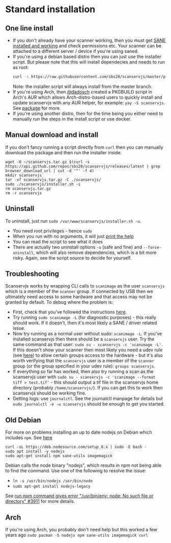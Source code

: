 # Standard installation

## One line install

* If you don't already have your scanner working, then you must get
  [SANE installed and working](./sane.md) and check permissions etc. Your
  scanner can be attached to a different server / device if you're using saned.
* If you're using a debian based distro then you can just use the installer
  script. But please note that this will install dependecies and needs to run as
  root:
  ```sh
  curl -s https://raw.githubusercontent.com/sbs20/scanservjs/master/packages/server/installer.sh | sudo bash -s -- -a
  ```
  Note: the installer script will always install from the master branch.
* If you're using Arch, then [@dadosch](https://github.com/dadosch) created a
  PKGBUILD script in Arch's AUR which allows Arch-distro-based users to quickly
  install and update scanservjs with any AUR helper, for example:
  `yay -S scanservjs`. See
  [package](https://aur.archlinux.org/packages/scanservjs/) for more.
* If you're using another distro, then for the time being you either need to
  manually run the steps in the install script or use docker.

## Manual download and install

If you don't fancy running a script directly from `curl` then you can manually
download the package and then run the installer inside.

```
wget -O ~/scanservjs.tar.gz $(curl -s https://api.github.com/repos/sbs20/scanservjs/releases/latest | grep browser_download_url | cut -d '"' -f 4)
mkdir scanservjs
tar -xf scanservjs.tar.gz -C ./scanservjs/
sudo ./scanservjs/installer.sh -i
rm scanservjs.tar.gz
rm -r scanservjs
```

## Uninstall

To uninstall, just run `sudo /var/www/scanservjs/installer.sh -u`.

* You need root privileges - hence `sudo`
* When you run with no arguments, it will just
  [print the help](https://github.com/sbs20/scanservjs/blob/e4ce5f0de13a23c3050ddd7e58dedb790c9fa4d4/packages/server/installer.sh#L188)
* You can read the script to see what it does
* There are actually two uninstall options `-u` (safe and fine) and
  `--force-uninstall`, which will also remove dependencies, which is a bit more
  risky. Again, see the script source to decide for yourself.

## Troubleshooting

Scanservjs works by wrapping CLI calls to `scanimage` as the user `scanservjs`
which is a member of the `scanner` group. If connected by USB then we ultimately
need access to some hardware and that access may not be granted by default. To
debug where the problem is:

* First, check that you've followed the instructions [here](./sane.md).
* Try running `sudo scanimage -L` (for diagnostic purposes) - this really should
  work. If it doesn't, then it's most likely a SANE / driver related issue.
* Now try running as a normal user without sudo: `scanimage -L`. If you've
  installed scanservjs then there should be a `scanservjs` user. Try the same
  command as that user: `sudo su - scanservjs -c 'scanimage -L'`. If this
  doesn't show your scanner then most likely you need a udev rule (see
  [here](./sane.md)) to allow certain groups access to the hardware - but it's
  also worth verifying that the `scanservjs` user is a member of the `scanner`
  group (or the group specified in your udev rule): `groups scanservjs`.
* If everything so far has worked, then also try running a scan as the
  scanservjs user with
  `sudo su - scanservjs -c 'scanimage --format tiff > test.tif'` - this should
  output a tif file in the scanservjs home directory (probably
  `/home/scanservjs/`). If you can get this to work then scanservjs should be
  working fine.
* Getting logs: use `journalctl`. See the journalctl manpage for details but
  `sudo journalctl -e -u scanservjs` should be enough to get you started.

## Old Debian

For more on problems installing an up to date nodejs on Debian which includes
`npm`. See
[here](https://nodejs.org/en/download/package-manager/#debian-and-ubuntu-based-linux-distributions)

```console
curl -sL https://deb.nodesource.com/setup_8.x | sudo -E bash -
sudo apt install -y nodejs
sudo apt-get install npm sane-utils imagemagick
```

Debian calls the node binary "nodejs", which results in npm not being able to
find the command. Use one of the following to resolve the issue:
* `ln -s /usr/bin/nodejs /usr/bin/node`
* `sudo apt-get install nodejs-legacy`
 
See
[run npm command gives error "/usr/bin/env: node: No such file or directory" #3911](https://github.com/nodejs/node-v0.x-archive/issues/3911#issuecomment-8956154)
for more details.

## Arch

If you're using Arch, you probably don't need help but this worked a few years
ago `sudo pacman -S nodejs npm sane-utils imagemagick curl`
